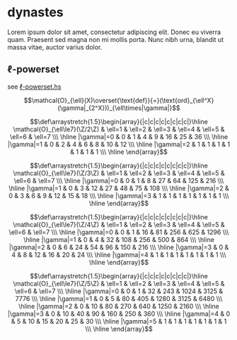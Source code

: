 # dynastes
Lorem ipsum dolor sit amet, consectetur adipiscing elit. Donec eu viverra quam. Praesent sed magna non mi mollis porta. Nunc nibh urna, blandit ut massa vitae, auctor varius dolor. 


## $\ell$-powerset

see [ℓ-powerset.hs](C-powerset.hs)

$$\mathcal{O}_{\ell}(X)\overset{\text{def}}{=}(\text{ord}_{\ell^X}(\gamma|_{2^X}))_{\ell\times|\gamma|}$$

$$\def\arraystretch{1.5}\begin{array}{|c|c|c|c|c|c|c|c|}\hline
  \mathcal{O}_{\ell\le7}(\Z/2\Z) & \ell=1 & \ell=2 & \ell=3 & \ell=4 & \ell=5 & \ell=6 & \ell=7 \\\ \hline
  |\gamma|=0 & 0 & 1 & 4 & 9 & 16 & 25 & 36 \\\ \hline
  |\gamma|=1 & 0 & 2 & 4 & 6 & 8 & 10 & 12 \\\ \hline
  |\gamma|=2 & 1 & 1 & 1 & 1 & 1 & 1 & 1 \\\ \hline
\end{array}$$

$$\def\arraystretch{1.5}\begin{array}{|c|c|c|c|c|c|c|c|}\hline
  \mathcal{O}_{\ell\le7}(\Z/3\Z) & \ell=1 & \ell=2 & \ell=3 & \ell=4 & \ell=5 & \ell=6 & \ell=7 \\\ \hline
  |\gamma|=0 & 0 & 1 & 8 & 27 & 64 & 125 & 216 \\\ \hline
  |\gamma|=1 & 0 & 3 & 12 & 27 & 48 & 75 & 108 \\\ \hline
  |\gamma|=2 & 0 & 3 & 6 & 9 & 12 & 15 & 18 \\\ \hline
  |\gamma|=3 & 1 & 1 & 1 & 1 & 1 & 1 & 1 \\\ \hline
\end{array}$$

$$\def\arraystretch{1.5}\begin{array}{|c|c|c|c|c|c|c|c|}\hline
  \mathcal{O}_{\ell\le7}(\Z/4\Z) & \ell=1 & \ell=2 & \ell=3 & \ell=4 & \ell=5 & \ell=6 & \ell=7 \\\ \hline
  |\gamma|=0 & 0 & 1 & 16 & 81 & 256 & 625 & 1296 \\\ \hline
  |\gamma|=1 & 0 & 4 & 32 & 108 & 256 & 500 & 864 \\\ \hline
  |\gamma|=2 & 0 & 6 & 24 & 54 & 96 & 150 & 216 \\\ \hline
  |\gamma|=3 & 0 & 4 & 8 & 12 & 16 & 20 & 24 \\\ \hline
  |\gamma|=4 & 1 & 1 & 1 & 1 & 1 & 1 & 1 \\\ \hline
\end{array}$$

$$\def\arraystretch{1.5}\begin{array}{|c|c|c|c|c|c|c|c|}\hline
  \mathcal{O}_{\ell\le7}(\Z/5\Z) & \ell=1 & \ell=2 & \ell=3 & \ell=4 & \ell=5 & \ell=6 & \ell=7 \\\ \hline
  |\gamma|=0 & 0 & 1 & 32 & 243 & 1024 & 3125 & 7776 \\\ \hline
  |\gamma|=1 & 0 & 5 & 80 & 405 & 1280 & 3125 & 6480 \\\ \hline
  |\gamma|=2 & 0 & 10 & 80 & 270 & 640 & 1250 & 2160 \\\ \hline
  |\gamma|=3 & 0 & 10 & 40 & 90 & 160 & 250 & 360 \\\ \hline
  |\gamma|=4 & 0 & 5 & 10 & 15 & 20 & 25 & 30 \\\ \hline
  |\gamma|=5 & 1 & 1 & 1 & 1 & 1 & 1 & 1 \\\ \hline
\end{array}$$

